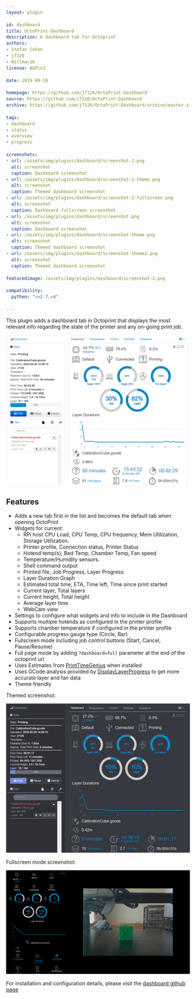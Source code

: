 ```yaml
---
layout: plugin

id: dashboard
title: OctoPrint-Dashboard
description: A dashboard tab for Octoprint
authors:
- Stefan Cohen
- j7126
- Willmac16
license: AGPLv3

date: 2019-09-10

homepage: https://github.com/j7126/OctoPrint-Dashboard
source: https://github.com/j7126/OctoPrint-Dashboard
archive: https://github.com/j7126/OctoPrint-Dashboard/archive/master.zip

tags:
- dashboard
- status
- overview
- progress

screenshots:
- url: /assets/img/plugins/dashboard/screenshot-2.png
  alt: screenshot
  caption: Dashboard screenshot
- url: /assets/img/plugins/dashboard/screenshot-2-theme.png
  alt: screenshot
  caption: Themed dashboard screenshot
- url: /assets/img/plugins/dashboard/screenshot-2-fullscreen.png
  alt: screenshot
  caption: Dashboard fullscreen screenshot
- url: /assets/img/plugins/dashboard/screenshot.png
  alt: screenshot
  caption: Dashboard screenshot
- url: /assets/img/plugins/dashboard/screenshot-theme.png
  alt: screenshot
  caption: Themed dashboard screenshot
- url: /assets/img/plugins/dashboard/screenshot-theme2.png
  alt: screenshot
  caption: Themed dashboard screenshot

featuredimage: /assets/img/plugins/dashboard/screenshot-2.png

compatibility:
  python: ">=2.7,<4"

---
```

This plugin adds a  dashboard tab in Octoprint that displays the most relevant info regarding the state of the printer and any on-going print job.

![Screenshot](/assets/img/plugins/dashboard/screenshot-2.png)

## Features

* Adds a new tab first in the list and becomes the default tab when opening OctoPrint
* Widgets for current:
    * RPi host CPU Load, CPU Temp, CPU frequency, Mem Utilization, Storage Utilization.   
    * Printer profile, Connection status, Printer Status
    * Hotend temp(s), Bed Temp, Chamber Temp, Fan speed
    * Temperature/Humidity sensors.
    * Shell command output
    * Printed file, Job Progress, Layer Progress
    * Layer Duration Graph
    * Estimated total time, ETA, Time left, Time since print started
    * Current layer, Total layers
    * Current height, Total height
    * Average layer time
    * WebCam view
* Settings to configure what widgets and info to include in the Dashboard
* Supports multiple hotends as configured in the printer profile
* Supports chamber temperature if configured in the printer profile
* Configurable progress gauge type (Circle, Bar)
* Fullscreen mode including job control buttons (Start, Cancel, Pause/Resume)
* Full page mode by adding `?dashboard=full` parameter at the end of the octoprint url
* Uses Estimates from [PrintTimeGenius](https://plugins.octoprint.org/plugins/PrintTimeGenius/) when installed
* Uses GCode analysis provided by [DisplayLayerProgress](https://plugins.octoprint.org/plugins/DisplayLayerProgress/) to get more accurate layer and fan data
* Theme friendly


Themed screenshot: 

![Screenshot](/assets/img/plugins/dashboard/screenshot-2-theme.png)

Fullscreen mode screenshot: 

![Screenshot](/assets/img/plugins/dashboard/screenshot-2-fullscreen.png)


For installation and configuration details, please visit the [dashboard github page](https://github.com/j7126/OctoPrint-Dashboard)
